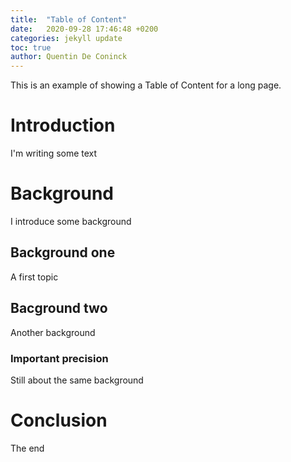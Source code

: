 ```yaml
---
title:  "Table of Content"
date:   2020-09-28 17:46:48 +0200
categories: jekyll update
toc: true
author: Quentin De Coninck
---
```


This is an example of showing a Table of Content for a long page.

# Introduction

I'm writing some text

# Background

I introduce some background

## Background one

A first topic

## Bacground two

Another background

### Important precision

Still about the same background

# Conclusion

The end